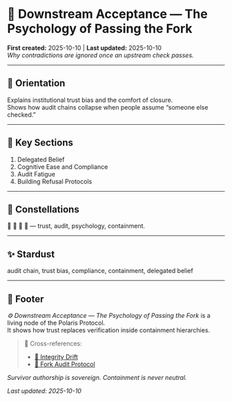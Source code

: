 # 👻 Downstream Acceptance — The Psychology of Passing the Fork  
**First created:** 2025-10-10 | **Last updated:** 2025-10-10  
*Why contradictions are ignored once an upstream check passes.*

---

## 🧭 Orientation  
Explains institutional trust bias and the comfort of closure.  
Shows how audit chains collapse when people assume “someone else checked.”

---

## 📑 Key Sections  
1. Delegated Belief  
2. Cognitive Ease and Compliance  
3. Audit Fatigue  
4. Building Refusal Protocols  

---

## 🌌 Constellations  
👻 👹 🧿 🧮 — trust, audit, psychology, containment.  

---

## ✨ Stardust  
audit chain, trust bias, compliance, containment, delegated belief  

---

## 🏮 Footer  
*⚙️ Downstream Acceptance — The Psychology of Passing the Fork* is a living node of the Polaris Protocol.  
It shows how trust replaces verification inside containment hierarchies.  

> 📡 Cross-references:  
> - [🧮 Integrity Drift](./🧮_integrity_drift_gradual_weakening_of_verification_layers.md)  
> - [🧾 Fork Audit Protocol](./🧾_fork_audit_protocol_structured_method_for_verification_chains.md)  

*Survivor authorship is sovereign. Containment is never neutral.*  

_Last updated: 2025-10-10_
